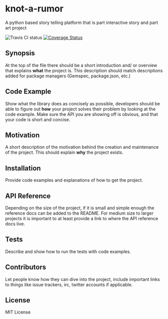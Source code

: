 # knot-a-rumor
A python based story telling platform that is part interactive story and part art project

![Travis CI status](https://travis-ci.org/jamalhansen/knot-a-rumor.svg)
[![Coverage Status](https://coveralls.io/repos/jamalhansen/knot-a-rumor/badge.svg?branch=master&service=github)](https://coveralls.io/github/jamalhansen/knot-a-rumor?branch=master)

## Synopsis

At the top of the file there should be a short introduction and/ or overview that explains **what** the project is. This description should match descriptions added for package managers (Gemspec, package.json, etc.)

## Code Example

Show what the library does as concisely as possible, developers should be able to figure out **how** your project solves their problem by looking at the code example. Make sure the API you are showing off is obvious, and that your code is short and concise.

## Motivation

A short description of the motivation behind the creation and maintenance of the project. This should explain **why** the project exists.

## Installation

Provide code examples and explanations of how to get the project.

## API Reference

Depending on the size of the project, if it is small and simple enough the reference docs can be added to the README. For medium size to larger projects it is important to at least provide a link to where the API reference docs live.

## Tests

Describe and show how to run the tests with code examples.

## Contributors

Let people know how they can dive into the project, include important links to things like issue trackers, irc, twitter accounts if applicable.

## License

MIT License

